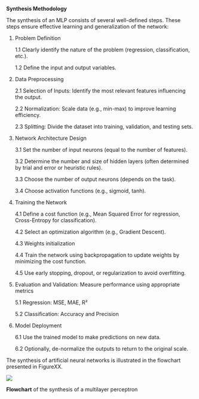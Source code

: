 **Synthesis Methodology**

The synthesis of an MLP consists of several well-defined steps. These steps ensure effective learning and generalization of the network:

1. Problem Definition
   
   1.1 Clearly identify the nature of the problem (regression, classification, etc.).
   
   1.2 Define the input and output variables.

2. Data Preprocessing
   
   2.1 Selection of Inputs: Identify the most relevant features influencing the output.
   
   2.2 Normalization: Scale data (e.g., min-max) to improve learning efficiency.
   
   2.3 Splitting: Divide the dataset into training, validation, and testing sets.

3. Network Architecture Design
   
   3.1 Set the number of input neurons (equal to the number of features).
   
   3.2 Determine the number and size of hidden layers (often determined by trial and error or heuristic rules).
   
   3.3 Choose the number of output neurons (depends on the task).
   
   3.4 Choose activation functions (e.g., sigmoid, tanh).

4. Training the Network
   
   4.1 Define a cost function (e.g., Mean Squared Error for regression, Cross-Entropy for classification).
   
   4.2 Select an optimization algorithm (e.g., Gradient Descent).
   
   4.3 Weights initialization
   
   4.4 Train the network using backpropagation to update weights by minimizing the cost function.
   
   4.5 Use early stopping, dropout, or regularization to avoid overfitting.

5. Evaluation and Validation: Measure performance using appropriate metrics
   
   5.1 Regression: MSE, MAE, R²
   
   5.2 Classification: Accuracy and Precision

6. Model Deployment
   
   6.1 Use the trained model to make predictions on new data.
   
   6.2 Optionally, de-normalize the outputs to return to the original scale.

The synthesis of artificial neural networks is illustrated in the flowchart presented in FigureXX.

![](https://lh7-rt.googleusercontent.com/docsz/AD_4nXe2UfJrajKBXqbNNRSoKtVgO7R4HROHB0mYMPqxso7hq9KkCcPvfy45ABgCwEM05QAzk6DMotZiaLw2eJaQA7243xP7mm94J1C1kYZSf88tlCE9fIg-XPpAqJaVGmZ_pTQE5AgObSw7_4MmQHVwU_Y?key=H2fU1FHmzzEOllE78KoyYQ)

**Flowchart** of the synthesis of a multilayer perceptron
